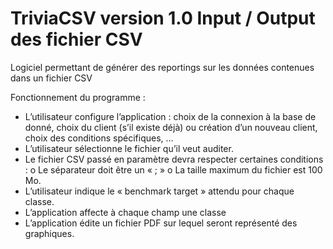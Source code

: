 TriviaCSV version 1.0 Input / Output des fichier CSV
======

Logiciel permettant de générer des reportings sur les données contenues dans un fichier CSV


Fonctionnement du programme : 

-	L’utilisateur configure l’application : choix de la connexion à la base de donné, choix du client (s’il existe déjà) ou création d’un nouveau client, choix des conditions spécifiques, …
-	L’utilisateur sélectionne le fichier qu’il veut auditer.
-	Le fichier CSV passé en paramètre devra respecter certaines conditions :
	o	Le séparateur doit être un « ; »
	o	La taille maximum du fichier est 100 Mo.
-	L’utilisateur indique le « benchmark target » attendu pour chaque classe.
-	L’application affecte à chaque champ une classe
-	L’application édite un fichier PDF sur lequel seront représenté des graphiques.

